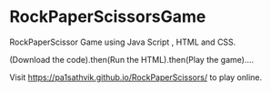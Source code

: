 # RockPaperScissorsGame

RockPaperScissor Game using Java Script , HTML and CSS.

(Download the code).then(Run the HTML).then(Play the game)....

Visit https://pa1sathvik.github.io/RockPaperScissors/ to play online.
